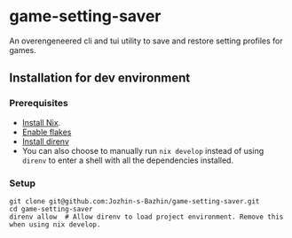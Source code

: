 # game-setting-saver
An overengeneered cli and tui utility to save and restore setting profiles for games. 

## Installation for dev environment
### Prerequisites
- [Install Nix](https://nixos.org/download.html).
- [Enable flakes](https://nixos.wiki/wiki/Flakes)
- [Install direnv](https://direnv.net/docs/installation.html)
- You can also choose to manually run `nix develop` instead of using `direnv` to enter a shell with all the dependencies installed.

### Setup
```
git clone git@github.com:Jozhin-s-Bazhin/game-setting-saver.git
cd game-setting-saver
direnv allow  # Allow direnv to load project environment. Remove this when using nix develop.
```
